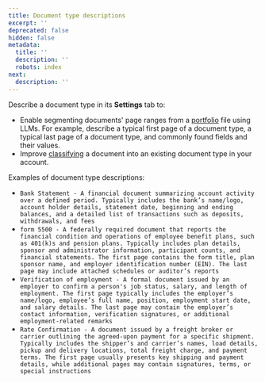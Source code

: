 ```yaml
---
title: Document type descriptions
excerpt: ''
deprecated: false
hidden: false
metadata:
  title: ''
  description: ''
  robots: index
next:
  description: ''
---
```

Describe a document type in its **Settings** tab to:

* Enable segmenting documents' page ranges from a [portfolio](doc:portfolio) file using LLMs.  For example, describe a typical first page of a document type, a typical last page of a document type, and commonly found fields and their values.
* Improve [classifying](doc:classify) a document into an existing document type in your account.

Examples of document type descriptions:

* `Bank Statement - A financial document summarizing account activity over a defined period. Typically includes the bank’s name/logo, account holder details, statement date, beginning and ending balances, and a detailed list of transactions such as deposits, withdrawals, and fees`
* `form 5500 - A federally required document that reports the financial condition and operations of employee benefit plans, such as 401(k)s and pension plans. Typically includes plan details, sponsor and administrator information, participant counts, and financial statements. The first page contains the form title, plan sponsor name, and employer identification number (EIN). The last page may include attached schedules or auditor’s reports`
* `Verification of employment - A formal document issued by an employer to confirm a person's job status, salary, and length of employment. The first page typically includes the employer’s name/logo, employee’s full name, position, employment start date, and salary details. The last page may contain the employer’s contact information, verification signatures, or additional employment-related remarks`
* `Rate Confirmation - A document issued by a freight broker or carrier outlining the agreed-upon payment for a specific shipment. Typically includes the shipper’s and carrier’s names, load details, pickup and delivery locations, total freight charge, and payment terms. The first page usually presents key shipping and payment details, while additional pages may contain signatures, terms, or special instructions`
